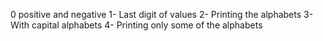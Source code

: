 0 positive and negative
1- Last digit of values
2- Printing the alphabets
3- With capital alphabets
4- Printing only some of the alphabets
